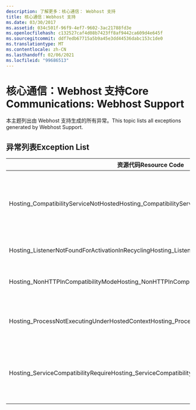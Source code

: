 ```yaml
---
description: 了解更多：核心通信： Webhost 支持
title: 核心通信：Webhost 支持
ms.date: 03/30/2017
ms.assetid: 034c501f-96f9-4ef7-9602-3ac21788fd3e
ms.openlocfilehash: c132527caf4d08b7423ff8af9442ca609d4e645f
ms.sourcegitcommit: ddf7edb67715a5b9a45e3dd44536dabc153c1de0
ms.translationtype: MT
ms.contentlocale: zh-CN
ms.lasthandoff: 02/06/2021
ms.locfileid: "99686513"
---
```

# <a name="core-communications-webhost-support"></a><span data-ttu-id="1c44a-103">核心通信：Webhost 支持</span><span class="sxs-lookup"><span data-stu-id="1c44a-103">Core Communications: Webhost Support</span></span>

<span data-ttu-id="1c44a-104">本主题列出由 Webhost 支持生成的所有异常。</span><span class="sxs-lookup"><span data-stu-id="1c44a-104">This topic lists all exceptions generated by Webhost Support.</span></span>

## <a name="exception-list"></a><span data-ttu-id="1c44a-105">异常列表</span><span class="sxs-lookup"><span data-stu-id="1c44a-105">Exception List</span></span>

|<span data-ttu-id="1c44a-106">资源代码</span><span class="sxs-lookup"><span data-stu-id="1c44a-106">Resource Code</span></span>|<span data-ttu-id="1c44a-107">资源字符串</span><span class="sxs-lookup"><span data-stu-id="1c44a-107">Resource String</span></span>|
|-------------------|---------------------|
|<span data-ttu-id="1c44a-108">Hosting_CompatibilityServiceNotHosted</span><span class="sxs-lookup"><span data-stu-id="1c44a-108">Hosting_CompatibilityServiceNotHosted</span></span>|<span data-ttu-id="1c44a-109">此服务需要 ASP.NET 兼容性。</span><span class="sxs-lookup"><span data-stu-id="1c44a-109">This service requires ASP.NET compatibility.</span></span> <span data-ttu-id="1c44a-110">它还必须承载于 IIS 中。</span><span class="sxs-lookup"><span data-stu-id="1c44a-110">It must also be hosted in IIS.</span></span> <span data-ttu-id="1c44a-111">将服务承载于 IIS 中，并在 Web.config 中打开 ASP.NET 兼容性，或将 AspNetCompatibilityRequirementsAttribute.AspNetCompatibilityRequirementsMode 属性设置为“Required”以外的值。</span><span class="sxs-lookup"><span data-stu-id="1c44a-111">Either host the service in IIS with ASP.NET compatibility turned on in Web.config or set the AspNetCompatibilityRequirementsAttribute.AspNetCompatibilityRequirementsMode property to a value other than Required.</span></span>|
|<span data-ttu-id="1c44a-112">Hosting_ListenerNotFoundForActivationInRecycling</span><span class="sxs-lookup"><span data-stu-id="1c44a-112">Hosting_ListenerNotFoundForActivationInRecycling</span></span>|<span data-ttu-id="1c44a-113">当前没有侦听指定地址的通道。</span><span class="sxs-lookup"><span data-stu-id="1c44a-113">No channel is actively listening at the specified address.</span></span> <span data-ttu-id="1c44a-114">如果正在回收应用程序，则会关闭服务。</span><span class="sxs-lookup"><span data-stu-id="1c44a-114">If an application is recycling, the service is closed.</span></span>|
|<span data-ttu-id="1c44a-115">Hosting_NonHTTPInCompatibilityMode</span><span class="sxs-lookup"><span data-stu-id="1c44a-115">Hosting_NonHTTPInCompatibilityMode</span></span>|<span data-ttu-id="1c44a-116">受 ASP.NET 兼容性支持的协议只有 HTTP 和 HTTPS。</span><span class="sxs-lookup"><span data-stu-id="1c44a-116">The only protocols that are supported under ASP.NET compatibility are HTTP and HTTPS.</span></span> <span data-ttu-id="1c44a-117">删除指定终结点或对应用程序禁用 ASP.NET 兼容性。</span><span class="sxs-lookup"><span data-stu-id="1c44a-117">Remove the specified endpoint or disable ASP.NET compatibility for the application.</span></span>|
|<span data-ttu-id="1c44a-118">Hosting_ProcessNotExecutingUnderHostedContext</span><span class="sxs-lookup"><span data-stu-id="1c44a-118">Hosting_ProcessNotExecutingUnderHostedContext</span></span>|<span data-ttu-id="1c44a-119">无法在当前宿主环境内调用指定的承载进程。</span><span class="sxs-lookup"><span data-stu-id="1c44a-119">The specified hosting process cannot be invoked within the current hosting environment.</span></span> <span data-ttu-id="1c44a-120">此 API 要求调用应用程序承载于 Internet 信息服务或 Windows 进程激活服务中。</span><span class="sxs-lookup"><span data-stu-id="1c44a-120">This API requires that the calling application be hosted in Internet Information Services or Windows Process Activation Service.</span></span>|
|<span data-ttu-id="1c44a-121">Hosting_ServiceCompatibilityRequire</span><span class="sxs-lookup"><span data-stu-id="1c44a-121">Hosting_ServiceCompatibilityRequire</span></span>|<span data-ttu-id="1c44a-122">无法激活此服务，因为此服务需要 ASP.NET 兼容性。</span><span class="sxs-lookup"><span data-stu-id="1c44a-122">The service cannot be activated because it requires ASP.NET compatibility.</span></span> <span data-ttu-id="1c44a-123">没有对此应用程序启用 ASP.NET 兼容性。</span><span class="sxs-lookup"><span data-stu-id="1c44a-123">ASP.NET compatibility is not enabled for this application.</span></span> <span data-ttu-id="1c44a-124">请在 Web.config 文件中启用 ASP.NET 兼容性，或设置 AspNetCompatibilityRequirementsAttribute.AspNetCompatibility。</span><span class="sxs-lookup"><span data-stu-id="1c44a-124">Either enable ASP.NET compatibility in Web.config file or set the AspNetCompatibilityRequirementsAttribute.AspNetCompatibility.</span></span>|
